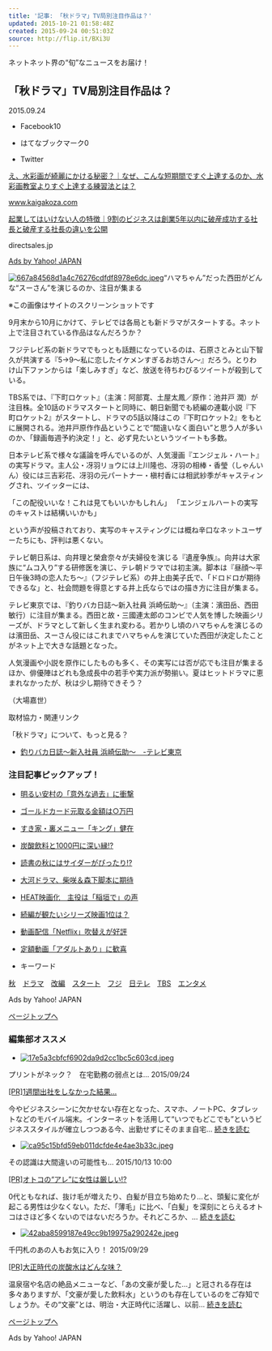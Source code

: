 ```yaml
---
title: '記事: 「秋ドラマ」TV局別注目作品は？'
updated: 2015-10-21 01:58:48Z
created: 2015-09-24 00:51:03Z
source: http://flip.it/BXi3U
---
```


ネットネット界の“旬”なニュースをお届け！

## 「秋ドラマ」TV局別注目作品は？

2015.09.24

- Facebook10

- はてなブックマーク0

- Twitter

[え、水彩画が綺麗にかける秘密？｜なぜ、こんな短期間ですぐ上達するのか、水彩画教室よりすぐ上達する練習法とは？](http://rd.ane.yahoo.co.jp/rd?ep=HRiUgX1N4hi9NA2cBDJzRBYdGqEBSyyEM6auVhljZmyXY3Y8Pe5xy6M5wszXEnQdTMRC1oVRR22qMROySQhaFuQj8ydH8V0xugRRgAQkvAlI926EgAxN.w.N2TyBvLl.eJlQP6Mb.DmAGkVPYvbSiMy6uh2MXBcHvxL0UBmD6dHBiQcBj933alfdrQ--&a=_MIkwyo_xD6UvDe6uA--&ctv_optmz=KkBl3YI9&cv_label=M5CPcMlN9g8G&disp_atime=kfhVomo9kmtAh1rjNf6Z&ifa=DWVDHWM-&s=3W29mrs7wmv8&tpl_id=hG3Hmrg8&tpl_path=DWVDHWM-&t=q8glXD5pwiuMpfE_fcR0&vflg=hG3Hmrg8&C=9&D=1&I=&RI=7955c3a18f937b47cc7290907c46c610&S=93444f8b804&as=1&etlid=0&f=1&ff=0&fq_d=0,0,0,0&fq_m=0,0,0,0&fq_w=0,0,0,0&g=2&lp=http%3a//www.kaigakoza.com/lp/%3futm_source=yahoo%26utm_medium=ppc%26utm_campaign=ydn&maf=0&mid=0&o=9&p=9&qfid=&r=0&rfm=&sfid=0&skwid=0&F=0&tlid=0&u=r25.yahoo.co.jp/fushigi/jikenbo_detail&yads_ds=91492_14208)

www.kaigakoza.com

[起業してはいけない人の特徴｜9割のビジネスは創業5年以内に破産成功する社長と破産する社長の違いを公開](http://rd.ane.yahoo.co.jp/rd?ep=NVestYtN4hi.1Vu3xEUZ9dZZCJz1E_QUVX_cDqmFXKCw_iV277Y4koTx9haTedfybvxsn4UW_aBelicBJI3BxJ2kXNT_0VprUq1gA_Z2CHBZnjJjqgU9Kp3vQ9d8cGBY0zkOFATZUT7Prx0pIzSn9wBOOV5pE9Tt3.z2G5pVLbUUSQ7g12mW4YQj.g--&a=UgIkeuE_xD6kIeDKaA--&ctv_optmz=KkBl3YI9&cv_label=M5CPcMlN9g8G&disp_atime=kfhVomo9kmtAh1rjNf6Z&ifa=DWVDHWM-&s=3W29mrs7wmv8&tpl_id=hG3Hmrg8&tpl_path=DWVDHWM-&t=q8glXD5pwiuMpfE_fcR0&vflg=hG3Hmrg8&C=9&D=1&I=&RI=7955c3a18f937b47cc7290907c46c610&S=93444f8b804&as=1&etlid=0&f=1&ff=0&fq_d=1,1,1,0&fq_m=1,1,1,0&fq_w=1,1,1,0&g=4&lp=http%3a//www.directsales.jp/TWSH/ydn/%3fts=ydn_twsh_tgt-txt&maf=0&mid=0&o=9&p=9&qfid=&r=0&rfm=&sfid=0&skwid=0&F=0&tlid=0&u=r25.yahoo.co.jp/fushigi/jikenbo_detail&yads_ds=91492_14208)

directsales.jp

[Ads by Yahoo! JAPAN](https://feedback.promotionalads.yahoo.co.jp/fdbk?p=VMpiHLoeImHp_1vrJKFzLiDQXkbAfDvp5X9QXgVYfwiJ1j2uj663Cpcg&a1=ud53lEsaIzja2ITa4wlNxiFYPROwVH1zEMl8wFdFbFdHnC.buErC3djXL.pDC8MWUgvpGmAc5U4-&a2=O6.FNhEaIzjdJZzg2886Tzy9mO2MkhMt0NhDQSTsknflXVGvdSGCVp0iIYScS7xLXS1NVmCkino-&c=1LMDe3EYY2nHJpS9wORmPTEJRQRPeyJJmBuu.LgXVHeSXLCuzIsq0mN71A--)

[![667a84568d1a4c76276cdfdf8978e6dc.jpeg](../_resources/667a84568d1a4c76276cdfdf8978e6dc.jpeg)](http://r25.yahoo.co.jp/fushigi/jikenbo_image/?id=20150924-00044913-r25&page=1)“ハマちゃん”だった西田がどんな“スーさん”を演じるのか、注目が集まる

※この画像はサイトのスクリーンショットです

9月末から10月にかけて、テレビでは各局とも新ドラマがスタートする。ネット上で注目されている作品はなんだろうか？

フジテレビ系の新ドラマでもっとも話題になっているのは、石原さとみと山下智久が共演する『5→9～私に恋したイケメンすぎるお坊さん～』だろう。とりわけ山下ファンからは「楽しみすぎ」など、放送を待ちわびるツイートが殺到している。

TBS系では、『下町ロケット』（主演：阿部寛、土屋太鳳／原作：池井戸 潤）が注目株。全10話のドラマスタートと同時に、朝日新聞でも続編の連載小説『下町ロケット2』がスタートし、ドラマの5話以降はこの『下町ロケット2』をもとに展開される。池井戸原作作品ということで“間違いなく面白い”と思う人が多いのか、「録画毎週予約決定！」と、必ず見たいというツイートも多数。

日本テレビ系で様々な議論を呼んでいるのが、人気漫画『エンジェル・ハート』の実写ドラマ。主人公・冴羽リョウには上川隆也、冴羽の相棒・香瑩（しゃんいん）役には三吉彩花、冴羽の元パートナー・槇村香には相武紗季がキャスティングされ、ツイッターには、

「この配役いいな！これは見てもいいかもしれん」
「エンジェルハートの実写のキャストは結構いいかも」

という声が投稿されており、実写のキャスティングには概ね辛口なネットユーザーたちにも、評判は悪くない。

テレビ朝日系は、向井理と榮倉奈々が夫婦役を演じる『遺産争族』。向井は大家族に“ムコ入り”する研修医を演じ、テレ朝ドラマでは初主演。脚本は『昼顔～平日午後3時の恋人たち～』（フジテレビ系）の井上由美子氏で、「ドロドロが期待できるな」と、社会問題を得意とする井上氏ならではの描き方に注目が集まる。

テレビ東京では、『釣りバカ日誌～新入社員 浜崎伝助～』（主演：濱田岳、西田敏行）に注目が集まる。西田と故・三國連太郎のコンビで人気を博した映画シリーズが、ドラマとして新しく生まれ変わる。若かりし頃のハマちゃんを演じるのは濱田岳、スーさん役にはこれまでハマちゃんを演じていた西田が決定したことがネット上で大きな話題となった。

人気漫画や小説を原作にしたものも多く、その実写には否が応でも注目が集まるほか、俳優陣はどれも急成長中の若手や実力派が勢揃い。夏はヒットドラマに恵まれなかったが、秋は少し期待できそう？

（大場嘉世）

 取材協力・関連リンク

「秋ドラマ」について、もっと見る？

- [釣りバカ日誌～新入社員 浜崎伝助～　-テレビ東京](http://rdsig.yahoo.co.jp/r25/pc/fushigi/20150924-00044913-r25/mini_section/01/RV=1/RE=1446602309/RH=cmRzaWcueWFob28uY28uanA-/RB=/RU=aHR0cDovL3d3dy50di10b2t5by5jby5qcC90c3VyaWJha2Ev/RS=%5EADAQFMUtTHhAZWSlygTLJyw5VOBIH0-)

### 注目記事ピックアップ！

- [明るい安村の「意外な過去」に衝撃](http://r25.yahoo.co.jp/fushigi/jikenbo_detail/?id=20151014-00045298-r25&vos=yr25gu0000008)
- [ゴールドカード元取る金額は○万円](http://r25.yahoo.co.jp/fushigi/wxr_detail/?id=20151013-00045225-r25&vos=yr25gu0000008)
- [すき家・裏メニュー「キング」健在](http://r25.yahoo.co.jp/fushigi/jikenbo_detail/?id=20151015-00045297-r25&vos=yr25gu0000008)
- [炭酸飲料と1000円に深い縁!?](http://r25.yahoo.co.jp/fushigi/wxr_detail/?id=20150929-00044991-r25&r25&r25pc=chumokufree_20151015_1)
- [読書の秋にはサイダーがぴったり!?](http://r25.yahoo.co.jp/fushigi/wxr_detail/?id=20150929-00044991-r25&r25pc=chumokufree_20151003_3)

- [大河ドラマ、柴咲＆森下脚本に期待](http://r25.yahoo.co.jp/fushigi/jikenbo_detail/?id=20150828-00044512-r25)

- [HEAT映画化　主役は「稲垣で」の声](http://r25.yahoo.co.jp/fushigi/jikenbo_detail/?id=20150827-00044480-r25)

- [続編が観たいシリーズ映画1位は？](http://r25.yahoo.co.jp/fushigi/wxr_detail/?id=20150818-00044263-r25)

- [動画配信「Netflix」吹替えが好評](http://r25.yahoo.co.jp/fushigi/jikenbo_detail/?id=20150904-00044615-r25)

- [定額動画「アダルトあり」に歓喜](http://r25.yahoo.co.jp/fushigi/jikenbo_detail/?id=20150918-00044853-r25)

- キーワード

[秋](http://r25.yahoo.co.jp/keyword/detail/?kw=%E7%A7%8B)　[ドラマ](http://r25.yahoo.co.jp/keyword/detail/?kw=%E3%83%89%E3%83%A9%E3%83%9E)　[改編](http://r25.yahoo.co.jp/keyword/detail/?kw=%E6%94%B9%E7%B7%A8)　[スタート](http://r25.yahoo.co.jp/keyword/detail/?kw=%E3%82%B9%E3%82%BF%E3%83%BC%E3%83%88)　[フジ](http://r25.yahoo.co.jp/keyword/detail/?kw=%E3%83%95%E3%82%B8)　[日テレ](http://r25.yahoo.co.jp/keyword/detail/?kw=%E6%97%A5%E3%83%86%E3%83%AC)　[TBS](http://r25.yahoo.co.jp/keyword/detail/?kw=TBS)　[エンタメ](http://r25.yahoo.co.jp/keyword/detail/?kw=%E3%82%A8%E3%83%B3%E3%82%BF%E3%83%A1)

Ads by Yahoo! JAPAN

[ページトップへ](http://r25.yahoo.co.jp/fushigi/jikenbo_detail/?id=20150924-00044913-r25#)

### 編集部オススメ

- [![17e5a3cbfcf6902da9d2cc1bc5c603cd.jpeg](../_resources/17e5a3cbfcf6902da9d2cc1bc5c603cd.jpeg)](http://rdsig.yahoo.co.jp/r25/tools/osusume_main/osusume_main-1442557973/RV=1/RU=aHR0cDovL3IyNS55YWhvby5jby5qcC9mdXNoaWdpL3d4cl9kZXRhaWwvP2lkPTIwMTUwOTI0LTAwMDQ0NzY2LXIyNSZ2b3M9eXIyNWd1MDAwMDAwNQ--)

プリントがネック？　在宅勤務の弱点とは…
2015/09/24

[[PR]1週間出社をしなかった結果…](http://rdsig.yahoo.co.jp/r25/tools/osusume_main/osusume_main-1442557973/RV=1/RU=aHR0cDovL3IyNS55YWhvby5jby5qcC9mdXNoaWdpL3d4cl9kZXRhaWwvP2lkPTIwMTUwOTI0LTAwMDQ0NzY2LXIyNSZ2b3M9eXIyNWd1MDAwMDAwNQ--)

今やビジネスシーンに欠かせない存在となった、スマホ、ノートPC、タブレットなどのモバイル端末。インターネットを活用して“いつでもどこでも”というビジネススタイルが確立しつつある今、出勤せずにそのまま自宅... [続きを読む](http://rdsig.yahoo.co.jp/r25/tools/osusume_main/osusume_main-1442557973/RV=1/RU=aHR0cDovL3IyNS55YWhvby5jby5qcC9mdXNoaWdpL3d4cl9kZXRhaWwvP2lkPTIwMTUwOTI0LTAwMDQ0NzY2LXIyNSZ2b3M9eXIyNWd1MDAwMDAwNQ--)

- [![ca95c15bfd59eb011dcfde4e4ae3b33c.jpeg](../_resources/ca95c15bfd59eb011dcfde4e4ae3b33c.jpeg)](http://rdsig.yahoo.co.jp/r25/tools/osusume_main/osusume_main-1444381384/RV=1/RU=aHR0cDovL3IyNS55YWhvby5jby5qcC9mdXNoaWdpL3d4cl9kZXRhaWwvP2lkPTIwMTUxMDEzLTAwMDQ1MjM0LXIyNSZ2b3M9eXIyNWd1MDAwMDAwNQ--)

その認識は大間違いの可能性も…
2015/10/13 10:00

[[PR]オトコの“アレ”に女性は厳しい!?](http://rdsig.yahoo.co.jp/r25/tools/osusume_main/osusume_main-1444381384/RV=1/RU=aHR0cDovL3IyNS55YWhvby5jby5qcC9mdXNoaWdpL3d4cl9kZXRhaWwvP2lkPTIwMTUxMDEzLTAwMDQ1MjM0LXIyNSZ2b3M9eXIyNWd1MDAwMDAwNQ--)

0代ともなれば、抜け毛が増えたり、白髪が目立ち始めたり…と、頭髪に変化が起こる男性は少なくない。ただ、「薄毛」に比べ、「白髪」を深刻にとらえるオトコはさほど多くないのではないだろうか。それどころか、... [続きを読む](http://rdsig.yahoo.co.jp/r25/tools/osusume_main/osusume_main-1444381384/RV=1/RU=aHR0cDovL3IyNS55YWhvby5jby5qcC9mdXNoaWdpL3d4cl9kZXRhaWwvP2lkPTIwMTUxMDEzLTAwMDQ1MjM0LXIyNSZ2b3M9eXIyNWd1MDAwMDAwNQ--)

- [![42aba8599187e49cc9b19975a290242e.jpeg](../_resources/42aba8599187e49cc9b19975a290242e.jpeg)](http://rdsig.yahoo.co.jp/r25/tools/osusume_main/osusume_main-1443410362/RV=1/RU=aHR0cDovL3IyNS55YWhvby5jby5qcC9mdXNoaWdpL3d4cl9kZXRhaWwvP2lkPTIwMTUwOTI5LTAwMDQ0OTkxLXIyNSZ2b3M9eXIyNWd1MDAwMDAwNQ--)

千円札のあの人もお気に入り！
2015/09/29

[[PR]大正時代の炭酸水はどんな味？](http://rdsig.yahoo.co.jp/r25/tools/osusume_main/osusume_main-1443410362/RV=1/RU=aHR0cDovL3IyNS55YWhvby5jby5qcC9mdXNoaWdpL3d4cl9kZXRhaWwvP2lkPTIwMTUwOTI5LTAwMDQ0OTkxLXIyNSZ2b3M9eXIyNWd1MDAwMDAwNQ--)

温泉宿や名店の絶品メニューなど、「あの文豪が愛した…」と冠される存在は多々ありますが、「文豪が愛した飲料水」というのも存在しているのをご存知でしょうか。その“文豪”とは、明治・大正時代に活躍し、以前... [続きを読む](http://rdsig.yahoo.co.jp/r25/tools/osusume_main/osusume_main-1443410362/RV=1/RU=aHR0cDovL3IyNS55YWhvby5jby5qcC9mdXNoaWdpL3d4cl9kZXRhaWwvP2lkPTIwMTUwOTI5LTAwMDQ0OTkxLXIyNSZ2b3M9eXIyNWd1MDAwMDAwNQ--)

[ページトップへ](http://r25.yahoo.co.jp/fushigi/jikenbo_detail/?id=20150924-00044913-r25#)

Ads by Yahoo! JAPAN